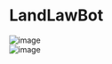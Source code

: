 # LandLawBot
![image](https://github.com/ethando9999/LandLawBot/assets/66867316/58581994-88a9-448e-a6da-513d52fee955)
<br>
![image](https://github.com/ethando9999/LandLawBot/assets/66867316/fa30ba4b-70cc-4b2c-9f4d-fb418c312e46)

